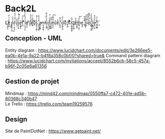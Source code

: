 # Back2L
L̓҉̜̦̲̗̬͕ẽ̝͈͈̌ͭ͑ͮ͂ ̫͙̲̼p̘̯̭͔̤̞̒͛̎̈̀͢ȓ̜̠̣̰̜̘̱ͬ͋ͫ͑̾̋o̘̹̩ͫ͂ͧj̩͎̼͉̍ͤ͋ͣ̿͘e̢̯͇͎͎ͩt̩̪̍̉ͯ͐͝ ͤ͊ͬͥ͏l̠̣̱̝͕̦͈̔̈́ͪ̀́̈́̈́͠e̸̞͓͎͎ ͆́͏p̸͉̽͋̒̉̎ͪl͚͈̅̅͐ͭ̈́u͈͊͌̄͞s̡̰̞̠͔̻͔̒̒ͬ̓̐ ̯̖͓͉̘̺͓͛̆ͩ̒̌ͥa̵̻̯͙̯̳̞m͔̭͔͍̮̫̕ͅb̤͔̰͖͍̐ͪ̏̐ͧ̅ͯi͓̜̤͔̤͖t̩͖̼͙̬̂̽ͫͬͨ̑i̘̣̜̺͍ͤ̊̅e̮̮͕͔ͫ̿̿̓͡u͙̓͒̓x̝̐ͮ ̸̞͈̟̼͋̍͌ d͈͉̻̦̭͎ͫ͗̎ͦu̬͕ͨͬ̓ͣ̌ͪ ͍̗͚ͥX̀͒ͦͥ͐Ẍ̨͉̻̖̻̬͈̝́͂ͨI͇͎̟̺̟̗è͋̋҉͙̹͇̮m͚̘̣̹̲̮̀ͣ͑ͦ͝ͅe̼̝̼̹ ̺̿͋̈̅͜s̪̹͓͔ͬ̃̅ͨͫ̒ïͫ̅̊ͫ̒̄̕è̬͂͛ͯ̍̿̆̅̕c͚͇̬̣̮̣̳̎͒̋͋̌̀̓l͔̪̻̘̥̀e̷͙̘̜̖̟ͦ͋̂ͩ̌ ̶̻͔̺͇̓͑̈̍ͩ ͫ̆ͬ͢

## Conception - UML

Entity diagram : https://www.lucidchart.com/documents/edit/3e266ee5-ea0b-4e1a-9a22-b4f8a358c0bf/0?shared=true&
Command pattern diagram : https://www.lucidchart.com/invitations/accept/8552b6cb-58c5-457a-b96f-2c05e6a61356

## Gestion de projet

Mindmap : https://mind42.com/mindmap/0550ffa7-c472-401e-ad5b-80368c340b47  
Le Trello : https://trello.com/team19259576  

## Design

Site de PaintDotNet : https://www.getpaint.net/
